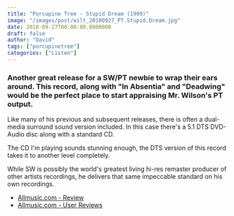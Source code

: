```yaml
---
title: "Porcupine Tree - Stupid Dream (1999)"
image: "/images/post/wilt_20180927_PT.Stupid.Dream.jpg"
date: 2018-09-27T00:00:00.0000000
draft: false
author: "David"
tags: ["porcupinetree"]
categories: ["Listen"]
---
```

### Another great release for a SW/PT newbie to wrap their ears around. This record, along with "In Absentia" and "Deadwing" would be the perfect place to start appraising Mr. Wilson's PT output.

 Like many of his previous and subsequent releases, there is often a dual-media surround sound version included. In this case there's a 5.1 DTS DVD-Audio disc along with a standard CD. 

 The CD I'm playing sounds stunning enough, the DTS version of this record takes it to another level completely. 

 While SW is possibly the world's greatest living hi-res remaster producer of other artists recordings, he delivers that same impeccable standard on his own recordings.

-  [Allmusic.com - Review](https://www.allmusic.com/album/stupid-dream-mw0000237747)
-  [Allmusic.com - User Reviews](https://www.allmusic.com/album/stupid-dream-mw0000237747/user-reviews)